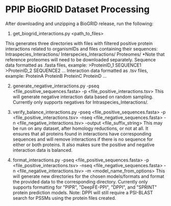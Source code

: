 # PPIP BioGRID Dataset Processing

After downloading and unzipping a BioGRID release, run the following:

  1. get_biogrid_interactions.py <path_to_files>
    
   This generates three directories with files with filtered positive protein interactions related to organismIDs and files containing their sequences:
    Intraspecies_Interactions/ 
    Interspecies_Interactions/ 
    Proteomes/
    *Note that reference proteomes will need to be downloaded separately.
    Sequence data formatted as .fasta files, example:
      >ProteinID_1
      SEQUENCE1
      >ProteinID_2
      SEQUENCE2
      ...
    Interaction data formatted as .tsv files, example:
      ProteinA  ProteinB
      ProteinC  ProteinD
      ...
    
  2. generate_negative_interactions.py -pseq <file_positive_sequences.fasta> -p <file_positive_interactions.tsv>
    This will generate negative interaction data based on random sampling.
    Currently only supports negatives for Intraspecies_Interactions/.
    
  3. verify_balance_interactions.py -pseq <file_positive_sequences.fasta> -p <file_positive_interactions.tsv> -nseq <file_negative_sequences.fasta> -n <file_negative_interactions.tsv> -output <file_suffix_string>
    This may be run on any dataset, after homology reductions, or not at all. It ensures that all proteins found in interactions have corresponding sequences and will remove interactions if there is no sequence for either or both proteins. It also makes sure the positive and negative interaction data is balanced.
    
  4. format_interactions.py -pseq <file_positive_sequences.fasta> -p <file_positive_interactions.tsv> -nseq <file_negative_sequences.fasta> -n <file_negative_interactions.tsv> -m <model_name_from_options>
    This will generate new directories for the chosen models/formats and format the provided data to the corresponding directory.
    Currently only supports formatting for "PIPR", "DeepFE-PPI", "DPPI", and "SPRINT" protein prediction models.
    Note: DPPI will still require a PSI-BLAST search for PSSMs using the protein files created.
    
